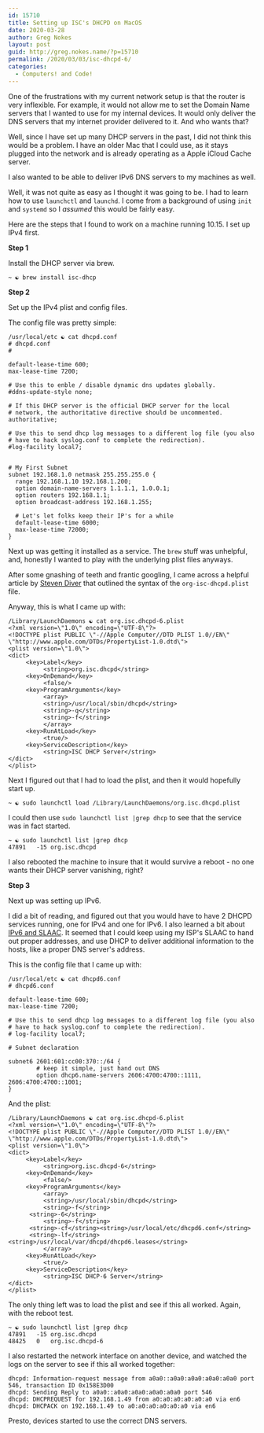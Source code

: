 ```yaml
---
id: 15710
title: Setting up ISC's DHCPD on MacOS
date: 2020-03-28
author: Greg Nokes
layout: post
guid: http://greg.nokes.name/?p=15710
permalink: /2020/03/03/isc-dhcpd-6/
categories:
  - Computers! and Code!
---
```



One of the frustrations with my current network setup is that the router is very inflexible. For example, it would not allow me to set the Domain Name servers that I wanted to use for my internal devices. It would only deliver the DNS servers that my internet provider delivered to it. And who wants that?

<!--more -->

Well, since I have set up many DHCP servers in the past, I did not think this would be a problem. I have an older Mac that I could use, as it stays plugged into the network and is already operating as a Apple iCloud Cache server.

I also wanted to be able to deliver IPv6 DNS servers to my machines as well.

Well, it was not quite as easy as I thought it was going to be. I had to learn how to use `launchctl` and `launchd`. I come from a background of using `init` and `systemd` so I *assumed* this would be fairly easy. 

Here are the steps that I found to work on a machine running 10.15. I set up IPv4 first.

**Step 1**

Install the DHCP server via brew.

	~ ☯ brew install isc-dhcp

**Step 2**

Set up the IPv4 plist and config files.

The config file was pretty simple: 


	/usr/local/etc ☯ cat dhcpd.conf 
	# dhcpd.conf
	#

	default-lease-time 600;
	max-lease-time 7200;

	# Use this to enble / disable dynamic dns updates globally.
	#ddns-update-style none;

	# If this DHCP server is the official DHCP server for the local
	# network, the authoritative directive should be uncommented.
	authoritative;

	# Use this to send dhcp log messages to a different log file (you also
	# have to hack syslog.conf to complete the redirection).
	#log-facility local7;


	# My First Subnet
	subnet 192.168.1.0 netmask 255.255.255.0 {
	  range 192.168.1.10 192.168.1.200;
	  option domain-name-servers 1.1.1.1, 1.0.0.1;
	  option routers 192.168.1.1;
	  option broadcast-address 192.168.1.255;

	  # Let's let folks keep their IP's for a while
	  default-lease-time 6000;
	  max-lease-time 72000;
	}

Next up was getting it installed as a service. The `brew` stuff was unhelpful, and, honestly I wanted to play with the underlying plist files anyways.

After some gnashing of teeth and frantic googling, I came across a helpful article by [Steven Diver](https://stevendiver.com/2020/02/19/install-isc-dhcp-on-macos-catalina/) that outlined the syntax of the `org-isc-dhcpd.plist` file.

Anyway, this is what I came up with:

	/Library/LaunchDaemons ☯ cat org.isc.dhcpd-6.plist 
	<?xml version=\"1.0\" encoding=\"UTF-8\"?>
	<!DOCTYPE plist PUBLIC \"-//Apple Computer//DTD PLIST 1.0//EN\" \"http://www.apple.com/DTDs/PropertyList-1.0.dtd\">
	<plist version=\"1.0\">
	<dict>
	     <key>Label</key>
	          <string>org.isc.dhcpd</string>
	     <key>OnDemand</key>
	          <false/>
	     <key>ProgramArguments</key>
	          <array>
	          <string>/usr/local/sbin/dhcpd</string>
	          <string>-q</string>
	          <string>-f</string>
	          </array>
	     <key>RunAtLoad</key>
	          <true/>
	     <key>ServiceDescription</key>
	          <string>ISC DHCP Server</string>
	</dict>
	</plist>

Next I figured out that I had to load the plist, and then it would hopefully start up.

	~ ☯ sudo launchctl load /Library/LaunchDaemons/org.isc.dhcpd.plist

I could then use `sudo launchctl list |grep dhcp` to see that the service was in fact started. 

	~ ☯ sudo launchctl list |grep dhcp
	47891	-15	org.isc.dhcpd

I also rebooted the machine to insure that it would survive a reboot - no one wants their DHCP server vanishing, right?

**Step 3**

Next up was setting up IPv6.

I did a bit of reading, and figured out that you would have to have 2 DHCPD services running, one for IPv4 and one for IPv6. I also learned a bit about [IPv6 and SLAAC](https://en.wikipedia.org/wiki/IPv6#Stateless_address_autoconfiguration_(SLAAC)). It seemed that I could keep using my ISP's SLAAC to hand out proper addresses, and use DHCP to deliver additional information to the hosts, like a proper DNS server's address.

This is the config file that I came up with:

	/usr/local/etc ☯ cat dhcpd6.conf 
	# dhcpd6.conf

	default-lease-time 600;
	max-lease-time 7200;

	# Use this to send dhcp log messages to a different log file (you also
	# have to hack syslog.conf to complete the redirection).
	# log-facility local7;

	# Subnet declaration

	subnet6 2601:601:cc00:370::/64 {
			# keep it simple, just hand out DNS
	        option dhcp6.name-servers 2606:4700:4700::1111, 2606:4700:4700::1001;
	}

And the plist:

	/Library/LaunchDaemons ☯ cat org.isc.dhcpd-6.plist 
	<?xml version=\"1.0\" encoding=\"UTF-8\"?>
	<!DOCTYPE plist PUBLIC \"-//Apple Computer//DTD PLIST 1.0//EN\" \"http://www.apple.com/DTDs/PropertyList-1.0.dtd\">
	<plist version=\"1.0\">
	<dict>
	     <key>Label</key>
	          <string>org.isc.dhcpd-6</string>
	     <key>OnDemand</key>
	          <false/>
	     <key>ProgramArguments</key>
	          <array>
	          <string>/usr/local/sbin/dhcpd</string>
	          <string>-f</string>
		  <string>-6</string>
	          <string>-f</string>
		  <string>-cf</string><string>/usr/local/etc/dhcpd6.conf</string>
		  <string>-lf</string><string>/usr/local/var/dhcpd/dhcpd6.leases</string>
	          </array>
	     <key>RunAtLoad</key>
	          <true/>
	     <key>ServiceDescription</key>
	          <string>ISC DHCP-6 Server</string>
	</dict>
	</plist>

The only thing left was to load the plist and see if this all worked. Again, with the reboot test.

	~ ☯ sudo launchctl list |grep dhcp
	47891	-15	org.isc.dhcpd
	48425	0	org.isc.dhcpd-6

I also restarted the network interface on another device, and watched the logs on the server to see if this all worked together:

	dhcpd: Information-request message from a0a0::a0a0:a0a0:a0a0:a0a0 port 546, transaction ID 0x158E3D00
	dhcpd: Sending Reply to a0a0::a0a0:a0a0:a0a0:a0a0 port 546
	dhcpd: DHCPREQUEST for 192.168.1.49 from a0:a0:a0:a0:a0:a0 via en6
	dhcpd: DHCPACK on 192.168.1.49 to a0:a0:a0:a0:a0:a0 via en6

Presto, devices started to use the correct DNS servers.
